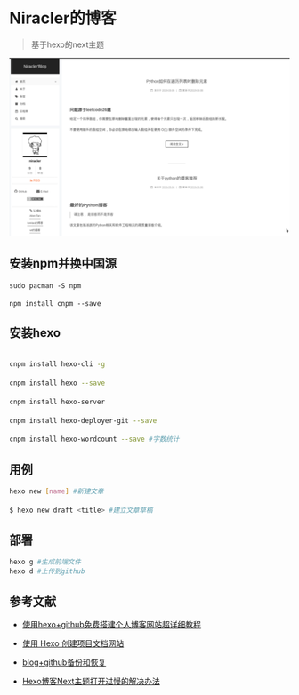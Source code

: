 # Niracler的博客
> 基于hexo的next主题


![](source/images/header.png)


## 安装npm并换中国源

```
sudo pacman -S npm

npm install cnpm --save
```

## 安装hexo

```bash

cnpm install hexo-cli -g

cnpm install hexo --save

cnpm install hexo-server

cnpm install hexo-deployer-git --save

cnpm install hexo-wordcount --save #字数统计
```

## 用例

```bash
hexo new [name] #新建文章

$ hexo new draft <title> #建立文章草稿
```

## 部署

```bash
hexo g #生成前端文件
hexo d #上传到github
```

## 参考文献
-   [使用hexo+github免费搭建个人博客网站超详细教程](https://www.jianshu.com/p/a39573555039)

-   [使用 Hexo 创建项目文档网站](https://github.com/nodejh/nodejh.github.io/issues/37)

-   [blog+github备份和恢复](https://jinzequn.github.io/2018/01/24/github-hexo/)

-   [Hexo博客Next主题打开过慢的解决办法](http://www.mdslq.cn/archives/f186e832.html)
